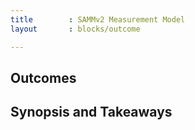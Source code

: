 ```yaml
---
title        : SAMMv2 Measurement Model
layout       : blocks/outcome

---
```



## Outcomes



## Synopsis and Takeaways
